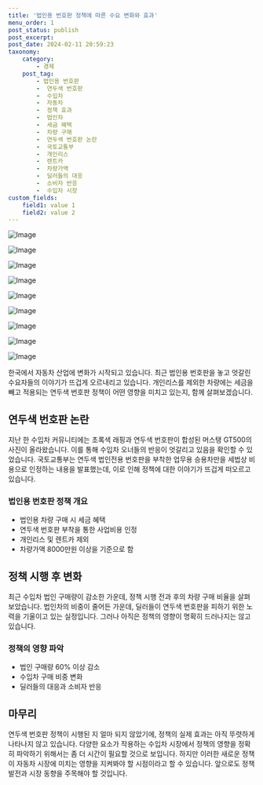 ```yaml
---
title: '법인용 번호판 정책에 따른 수요 변화와 효과'
menu_order: 1
post_status: publish
post_excerpt: 
post_date: 2024-02-11 20:59:23
taxonomy:
    category:
        - 경제
    post_tag:
        - 법인용 번호판
        -  연두색 번호판
        -  수입차
        -  자동차
        -  정책 효과
        -  법인차
        -  세금 혜택
        -  차량 구매
        -  연두색 번호판 논란
        -  국토교통부
        -  개인리스
        -  렌트카
        -  차량가액
        -  딜러들의 대응
        -  소비자 반응
        -  수입차 시장
custom_fields:
    field1: value 1
    field2: value 2
---
```


![Image](https://imgnews.pstatic.net/image/016/2024/02/11/20240209050037_0_20240211140201105.jpg?type=w647)

![Image](https://imgnews.pstatic.net/image/016/2024/02/11/20240209050038_0_20240211140201109.jpg?type=w647)

![Image](https://imgnews.pstatic.net/image/016/2024/02/11/20240209050039_0_20240211140201112.jpg?type=w647)

![Image](https://imgnews.pstatic.net/image/016/2024/02/11/20240209050040_0_20240211140201115.jpg?type=w647)

![Image](https://imgnews.pstatic.net/image/016/2024/02/11/20240209050041_0_20240211140201119.jpg?type=w647)

![Image](https://imgnews.pstatic.net/image/016/2024/02/11/20240209050042_0_20240211140201122.jpg?type=w647)

![Image](https://imgnews.pstatic.net/image/016/2024/02/11/20240209050043_0_20240211140201126.jpg?type=w647)

![Image](https://imgnews.pstatic.net/image/016/2024/02/11/20240209050044_0_20240211140201129.jpg?type=w647)

![Image](https://imgnews.pstatic.net/image/016/2024/02/11/20240209050045_0_20240211140201133.gif?type=w647)

한국에서 자동차 산업에 변화가 시작되고 있습니다. 최근 법인용 번호판을 놓고 엇갈린 수요자들의 이야기가 뜨겁게 오르내리고 있습니다. 개인리스를 제외한 차량에는 세금을 빼고 적용되는 연두색 번호판 정책이 어떤 영향을 미치고 있는지, 함께 살펴보겠습니다.
## 연두색 번호판 논란
지난 한 수입차 커뮤니티에는 초록색 래핑과 연두색 번호판이 합성된 머스탱 GT500의 사진이 올라왔습니다. 이를 통해 수입차 오너들의 반응이 엇갈리고 있음을 확인할 수 있었습니다. 국토교통부는 연두색 법인전용 번호판을 부착한 업무용 승용차만을 세법상 비용으로 인정하는 내용을 발표했는데, 이로 인해 정책에 대한 이야기가 뜨겁게 떠오르고 있습니다.
### 법인용 번호판 정책 개요
- 법인용 차량 구매 시 세금 혜택
- 연두색 번호판 부착을 통한 사업비용 인정
- 개인리스 및 렌트카 제외
- 차량가액 8000만원 이상을 기준으로 함
## 정책 시행 후 변화
최근 수입차 법인 구매량이 감소한 가운데, 정책 시행 전과 후의 차량 구매 비율을 살펴보았습니다. 법인차의 비중이 줄어든 가운데, 딜러들이 연두색 번호판을 피하기 위한 노력을 기울이고 있는 실정입니다. 그러나 아직은 정책의 영향이 명확히 드러나지는 않고 있습니다.
### 정책의 영향 파악
- 법인 구매량 60% 이상 감소
- 수입차 구매 비중 변화
- 딜러들의 대응과 소비자 반응
## 마무리
연두색 번호판 정책이 시행된 지 얼마 되지 않았기에, 정책의 실제 효과는 아직 뚜렷하게 나타나지 않고 있습니다. 다양한 요소가 작용하는 수입차 시장에서 정책의 영향을 정확히 파악하기 위해서는 좀 더 시간이 필요할 것으로 보입니다. 하지만 이러한 새로운 정책이 자동차 시장에 미치는 영향을 지켜봐야 할 시점이라고 할 수 있습니다. 앞으로도 정책 발전과 시장 동향을 주목해야 할 것입니다.
